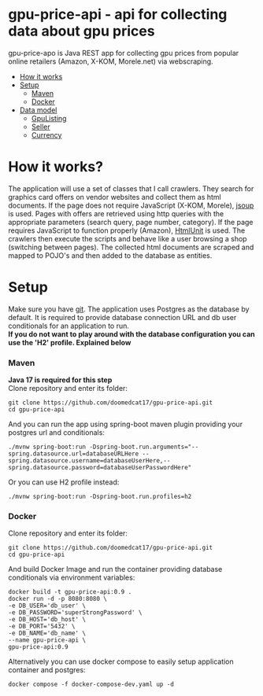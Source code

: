 # gpu-price-api - api for collecting data about gpu prices

gpu-price-apo is Java REST app for collecting gpu prices from popular online retailers (Amazon, X-KOM, Morele.net) via
webscraping.

- [How it works](#how-it-works)
- [Setup](#setup)
  - [Maven](#maven)
  - [Docker](#docker)
- [Data model](#getting-data)
  - [GpuListing](#scpwikidataprovider)
  - [Seller](#scpwikidata)
  - [Currency](#scpbranch-and-scplanguage)

# How it works?

The application will use a set of classes that I call crawlers. They search for graphics card offers on vendor websites
and collect them as html documents. If the page does not require JavaScript (X-KOM, Morele), [jsoup](https://jsoup.org/)
is used. Pages with offers are retrieved using http queries with the appropriate parameters (search query, page number,
category). If the page requires JavaScript to function properly (Amazon), [HtmlUnit](https://htmlunit.sourceforge.io/)
is used. The crawlers then execute the scripts and behave like a user browsing a shop (switching between pages). The
collected html documents are scraped and mapped to POJO's and then added to the database as entities.

# Setup

Make sure you have [git](https://git-scm.com/).
The application uses Postgres as the database by default.
It is required to provide database connection URL and db user conditionals for an application to run.  
**If you do not want to play around with the database configuration you can use the 'H2' profile. Explained below**

### Maven

**Java 17 is required for this step**  
Clone repository and enter its folder:

```
git clone https://github.com/doomedcat17/gpu-price-api.git
cd gpu-price-api
```

And you can run the app using spring-boot maven plugin providing your postgres url and conditionals:

```
./mvnw spring-boot:run -Dspring-boot.run.arguments="--spring.datasource.url=databaseURLHere --spring.datasource.username=databaseUserHere,--spring.datasource.password=databaseUserPasswordHere"
```

Or you can use H2 profile instead:

```
./mvnw spring-boot:run -Dspring-boot.run.profiles=h2
```

### Docker

Clone repository and enter its folder:

```
git clone https://github.com/doomedcat17/gpu-price-api.git
cd gpu-price-api
```

And build Docker Image and run the container providing database conditionals via environment variables:

```
docker build -t gpu-price-api:0.9 . 
docker run -d -p 8080:8080 \
-e DB_USER='db_user' \
-e DB_PASSWORD='superStrongPassword' \
-e DB_HOST='db_host' \
-e DB_PORT='5432' \
-e DB_NAME='db_name' \
--name gpu-price-api \
gpu-price-api:0.9
```

Alternatively you can use docker compose to easily setup application container and postgres:

```
docker compose -f docker-compose-dev.yaml up -d
```
